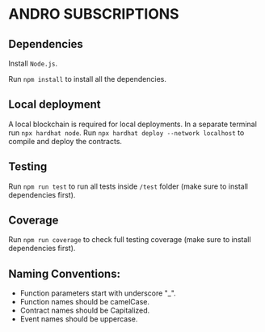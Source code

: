 # ANDRO SUBSCRIPTIONS

## Dependencies

Install `Node.js`.

Run `npm install` to install all the dependencies.

## Local deployment

A local blockchain is required for local deployments.
In a separate terminal run `npx hardhat node`.
Run `npx hardhat deploy --network localhost` to compile and deploy the contracts.

## Testing
Run `npm run test` to run all tests inside `/test` folder (make sure to install dependencies first).

## Coverage
Run `npm run coverage` to check full testing coverage (make sure to install dependencies first).

## Naming Conventions:
* Function parameters start with underscore "_".
* Function names should be camelCase.
* Contract names should be Capitalized.
* Event names should be uppercase.
